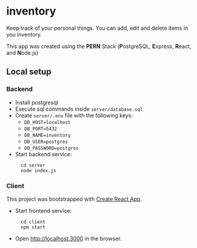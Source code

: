 # inventory

Keep track of your personal things. You can add, edit and delete items in you inventory.

This app was created using the **PERN** Stack (**P**ostgreSQL, **E**xpress, **R**eact, and **N**ode.js)

## Local setup

### Backend

- Install postgresql
- Execute sql commands inside `server/database.sql`
- Create `server/.env` file with the following keys:
  - `DB_HOST=localhost`
  - `DB_PORT=5432`
  - `DB_NAME=inventory`
  - `DB_USER=postgres`
  - `DB_PASSWORD=postgres`
- Start backend service:
  ```
    cd server
    node index.js
  ```

### Client

This project was bootstrapped with [Create React App](https://github.com/facebook/create-react-app).

- Start frontend service:
  ```
    cd client
    npm start
  ```
- Open [http://localhost:3000](http://localhost:3000) in the browser.

